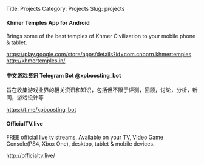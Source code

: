 Title: Projects
Category: Projects
Slug: projects

#### Khmer Temples App for Android

Brings some of the best temples of Khmer Civilization to your mobile phone & tablet.

<https://play.google.com/store/apps/details?id=com.cnborn.khmertemples>
<http://khmertemples.in/>


#### 中文游戏资讯 Telegram Bot @xpboosting_bot

旨在收集游戏业界的相关资讯和知识，包括但不限于评测，回顾，讨论，分析，新闻，游戏设计等

<https://t.me/xpboosting_bot>


#### OfficialTV.live

FREE official live tv streams, Available on your TV, Video Game Console(PS4, Xbox One), desktop, tablet & mobile devices.

<http://officialtv.live/>
